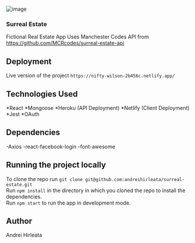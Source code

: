 ![image](https://user-images.githubusercontent.com/21252360/92330971-e3f67180-f06a-11ea-98f4-fea86640984c.png)


### Surreal Estate
Fictional Real Estate App
Uses Manchester Codes API from https://github.com/MCRcodes/surreal-estate-api

## Deployment
Live version of the project `https://nifty-wilson-2b456c.netlify.app/`

## Technologies Used
*React
*Mongoose
*Heroku (API Deployment)
*Netlify (Client Deployment)
*Jest
*OAuth

## Dependencies
-Axios
-react-facebook-login
-font-awesome

## Running the project locally
To clone the repo run `git clone git@github.com:andreihirleata/surreal-estate.git`  
Run `npm install` in the directory in which you cloned the repo to install the dependencies.  
Run `npm start` to run the app in development mode.  

## Author
Andrei Hirleata
